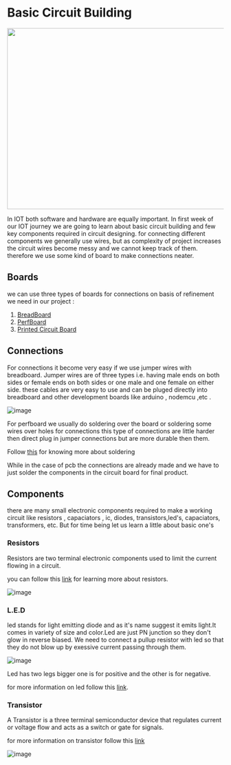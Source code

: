 # Basic Circuit Building

<img src="https://user-images.githubusercontent.com/60490438/133898629-9b6c9e54-fb6b-4602-afbe-191fe92a4c46.png" width="800" height="420" >
  
<p>In IOT both software and hardware are equally important. In first week of our IOT journey we are going to learn about basic circuit building and few key components required in circuit designing.  
for connecting different components we generally use wires, but as complexity of project increases the circuit wires become messy and we cannot keep track of them. therefore we use some kind of board to make connections neater.  </p>

## Boards
<p>we can use three types of boards for connections on basis of refinement we need in our project :</p>

1. [BreadBoard](https://github.com/IoT-Buzz/IoT/tree/main/IoT-For-Beginners/Lesson-1/breadboard)
2. [PerfBoard](https://github.com/IoT-Buzz/IoT/tree/main/IoT-For-Beginners/Lesson-1/Perf_Board)
3. [Printed Circuit Board](https://github.com/IoT-Buzz/IoT/tree/main/IoT-For-Beginners/Lesson-1/PCB)


## Connections
<p> For connections it become very easy if we use jumper wires with breadboard. Jumper wires are of three types i.e. having male ends on both sides or female ends on both sides or one male and one female on either side. these cables are very easy to use and can be pluged directly into breadboard and other development boards like arduino , nodemcu ,etc .</p>

![image](https://user-images.githubusercontent.com/60490438/134399616-0634ee05-a4cf-46b3-8515-499ba7f0ab16.png)

<p> For perfboard we usually do soldering over the board or soldering some wires over holes for connections this type of connections are little harder then direct plug in jumper connections but are more durable then them.</p>  

Follow [this](https://github.com/IoT-Buzz/IoT/tree/main/WEEK_of_learning/Week-1/soldering) for knowing more about soldering

<p> While in the case of pcb the connections are already made and we have to just solder the components in the circuit board for final product.</p>


## Components 
<p> there are many small electronic components required to make a working circuit like resistors , capaciators , ic, diodes, transistors,led's, capaciators, transformers, etc. But for time being let us learn a little about basic one's</p>

### Resistors
Resistors are two terminal electronic components used to limit the current flowing in a circuit.

you can follow this [link](https://byjus.com/physics/resistor/) for learning more about resistors.

![image](https://user-images.githubusercontent.com/60490438/134399721-8c028972-b1a4-4b26-a23f-ac17195e6fa2.png)

### L.E.D
led stands for light emitting diode and as it's name suggest it emits light.It comes in variety of size and color.Led are just PN junction so they don't glow in reverse biased. We need to connect a pullup resistor with led so that they do not blow up by exessive current passing through them.  

![image](https://user-images.githubusercontent.com/60490438/134400298-cd507e72-3a88-4151-8754-2f8063c4be5f.png)

Led has two legs bigger one is for positive and the other is for negative.  

for more information on led follow this [link](https://startingelectronics.org/beginners/components/LED/).

### Transistor
A Transistor is a three terminal semiconductor device that regulates current or voltage flow and acts as a switch or gate for signals.

for more information on transistor follow this [link](https://www.tutorialspoint.com/basic_electronics/basic_electronics_transistors.htm)

![image](https://user-images.githubusercontent.com/60490438/134400137-d17595ca-9412-496d-9995-90672b1b6de1.png)

